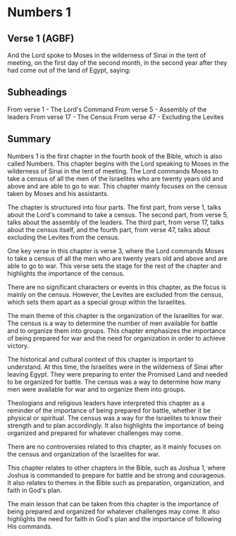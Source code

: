 # Numbers 1

## Verse 1 (AGBF)

And the Lord spoke to Moses in the wilderness of Sinai in the tent of meeting, on the first day of the second month, in the second year after they had come out of the land of Egypt, saying:

## Subheadings

From verse 1 - The Lord's Command
From verse 5 - Assembly of the leaders
From verse 17 - The Census
From verse 47 - Excluding the Levites

## Summary

Numbers 1 is the first chapter in the fourth book of the Bible, which is also called Numbers. This chapter begins with the Lord speaking to Moses in the wilderness of Sinai in the tent of meeting. The Lord commands Moses to take a census of all the men of the Israelites who are twenty years old and above and are able to go to war. This chapter mainly focuses on the census taken by Moses and his assistants.

The chapter is structured into four parts. The first part, from verse 1, talks about the Lord's command to take a census. The second part, from verse 5, talks about the assembly of the leaders. The third part, from verse 17, talks about the census itself, and the fourth part, from verse 47, talks about excluding the Levites from the census.

One key verse in this chapter is verse 3, where the Lord commands Moses to take a census of all the men who are twenty years old and above and are able to go to war. This verse sets the stage for the rest of the chapter and highlights the importance of the census.

There are no significant characters or events in this chapter, as the focus is mainly on the census. However, the Levites are excluded from the census, which sets them apart as a special group within the Israelites.

The main theme of this chapter is the organization of the Israelites for war. The census is a way to determine the number of men available for battle and to organize them into groups. This chapter emphasizes the importance of being prepared for war and the need for organization in order to achieve victory.

The historical and cultural context of this chapter is important to understand. At this time, the Israelites were in the wilderness of Sinai after leaving Egypt. They were preparing to enter the Promised Land and needed to be organized for battle. The census was a way to determine how many men were available for war and to organize them into groups.

Theologians and religious leaders have interpreted this chapter as a reminder of the importance of being prepared for battle, whether it be physical or spiritual. The census was a way for the Israelites to know their strength and to plan accordingly. It also highlights the importance of being organized and prepared for whatever challenges may come.

There are no controversies related to this chapter, as it mainly focuses on the census and organization of the Israelites for war.

This chapter relates to other chapters in the Bible, such as Joshua 1, where Joshua is commanded to prepare for battle and be strong and courageous. It also relates to themes in the Bible such as preparation, organization, and faith in God's plan.

The main lesson that can be taken from this chapter is the importance of being prepared and organized for whatever challenges may come. It also highlights the need for faith in God's plan and the importance of following His commands.